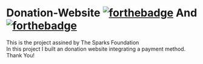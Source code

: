 # Donation-Website [![forthebadge](https://forthebadge.com/images/badges/uses-html.svg)](https://forthebadge.com) And [![forthebadge](https://forthebadge.com/images/badges/uses-css.svg)](https://forthebadge.com)
This is the project assined by The Sparks Foundation <br>
In this project I built an donation website integrating a payment method.<br>
Thank You!
